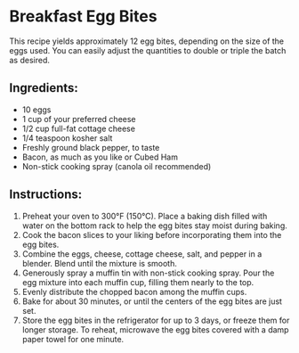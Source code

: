 # Breakfast Egg Bites

This recipe yields approximately 12 egg bites, depending on the size of the eggs used. You can easily adjust the quantities to double or triple the batch as desired.

## Ingredients:
- 10 eggs
- 1 cup of your preferred cheese
- 1/2 cup full-fat cottage cheese
- 1/4 teaspoon kosher salt
- Freshly ground black pepper, to taste
- Bacon, as much as you like or Cubed Ham
- Non-stick cooking spray (canola oil recommended)

## Instructions:

1. Preheat your oven to 300°F (150°C). Place a baking dish filled with water on the bottom rack to help the egg bites stay moist during baking.
2. Cook the bacon slices to your liking before incorporating them into the egg bites.
3. Combine the eggs, cheese, cottage cheese, salt, and pepper in a blender. Blend until the mixture is smooth.
4. Generously spray a muffin tin with non-stick cooking spray. Pour the egg mixture into each muffin cup, filling them nearly to the top.
5. Evenly distribute the chopped bacon among the muffin cups.
6. Bake for about 30 minutes, or until the centers of the egg bites are just set.
7. Store the egg bites in the refrigerator for up to 3 days, or freeze them for longer storage. To reheat, microwave the egg bites covered with a damp paper towel for one minute.
